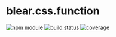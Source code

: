 # blear.css.function

[![npm module][npm-img]][npm-url]
[![build status][travis-img]][travis-url]
[![coverage][coveralls-img]][coveralls-url]

[travis-img]: https://img.shields.io/travis/blearjs/blear.css.function/master.svg?style=flat-square
[travis-url]: https://travis-ci.org/blearjs/blear.css.function

[npm-img]: https://img.shields.io/npm/v/blear.css.function.svg?style=flat-square
[npm-url]: https://www.npmjs.com/package/blear.css.function

[coveralls-img]: https://img.shields.io/coveralls/blearjs/blear.css.function/master.svg?style=flat-square
[coveralls-url]: https://coveralls.io/github/blearjs/blear.css.function?branch=master

